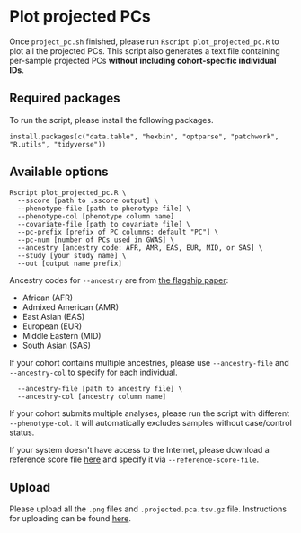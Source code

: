 # Plot projected PCs

Once `project_pc.sh` finished, please run `Rscript plot_projected_pc.R` to plot all the projected PCs. This script also generates a text file containing per-sample projected PCs **without including cohort-specific individual IDs**.

## Required packages

To run the script, please install the following packages.

```
install.packages(c("data.table", "hexbin", "optparse", "patchwork", "R.utils", "tidyverse"))
```

## Available options

```
Rscript plot_projected_pc.R \
  --sscore [path to .sscore output] \
  --phenotype-file [path to phenotype file] \
  --phenotype-col [phenotype column name]
  --covariate-file [path to covariate file] \
  --pc-prefix [prefix of PC columns: default "PC"] \
  --pc-num [number of PCs used in GWAS] \
  --ancestry [ancestry code: AFR, AMR, EAS, EUR, MID, or SAS] \
  --study [your study name] \
  --out [output name prefix]
```

Ancestry codes for `--ancestry` are from [the flagship paper](https://doi.org/10.1038/s41586-021-03767-x):

- African (AFR)
- Admixed American (AMR)
- East Asian (EAS)
- European (EUR)
- Middle Eastern (MID)
- South Asian (SAS)

If your cohort contains multiple ancestries, please use `--ancestry-file` and `--ancestry-col` to specify for each individual.

```
  --ancestry-file [path to ancestry file] \
  --ancestry-col [ancestry column name]
```

If your cohort submits multiple analyses, please run the script with different `--phenotype-col`. It will automatically excludes samples without case/control status.

If your system doesn't have access to the Internet, please download a reference score file [here](https://storage.googleapis.com/covid19-hg-public/pca_projection/hgdp_tgp_pca_covid19hgi_snps_scores.txt.gz) and specify it via `--reference-score-file`.

## Upload

Please upload all the `.png` files and `.projected.pca.tsv.gz` file. Instructions for uploading can be found [here](https://docs.google.com/document/d/1XRQgDOEp62TbWaqLYi1RAk1OHVP5T3XZqfs_6PoPt_k/edit#heading=h.5qjedejw6g70).
